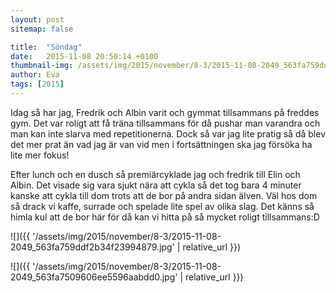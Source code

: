 ```yaml
---
layout: post
sitemap: false

title:  "Söndag"
date:   2015-11-08 20:50:14 +0100
thumbnail-img: /assets/img/2015/november/8-3/2015-11-08-2049_563fa759ddf2b34f23994879.jpg
author: Eva
tags: [2015]
---
```


Idag så har jag, Fredrik och Albin varit och gymmat tillsammans på freddes gym. Det var roligt att få träna tillsammans för då pushar man varandra och man kan inte slarva med repetitionerna. Dock så var jag lite pratig så då blev det mer prat än vad jag är van vid men i fortsättningen ska jag försöka ha lite mer fokus! 

Efter lunch och en dusch så premiärcyklade jag och fredrik till Elin och Albin. Det visade sig vara sjukt nära att cykla så det tog bara 4 minuter kanske att cykla till dom trots att de bor på andra sidan älven. Väl hos dom så drack vi kaffe, surrade och spelade lite spel av olika slag. Det känns så himla kul att de bor här för då kan vi hitta på så mycket roligt tillsammans:D

![]({{ '/assets/img/2015/november/8-3/2015-11-08-2049_563fa759ddf2b34f23994879.jpg'  | relative_url }})

![]({{ '/assets/img/2015/november/8-3/2015-11-08-2049_563fa7509606ee5596aabdd0.jpg'  | relative_url }})

